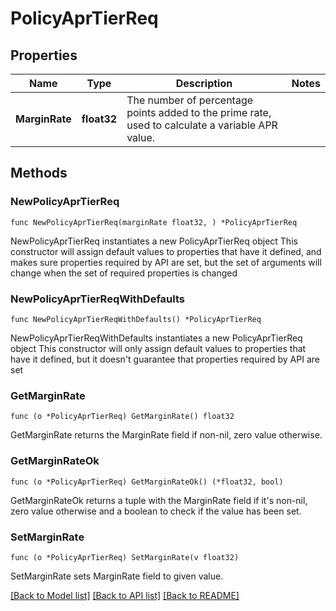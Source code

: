 # PolicyAprTierReq

## Properties

Name | Type | Description | Notes
------------ | ------------- | ------------- | -------------
**MarginRate** | **float32** | The number of percentage points added to the prime rate, used to calculate a variable APR value. | 

## Methods

### NewPolicyAprTierReq

`func NewPolicyAprTierReq(marginRate float32, ) *PolicyAprTierReq`

NewPolicyAprTierReq instantiates a new PolicyAprTierReq object
This constructor will assign default values to properties that have it defined,
and makes sure properties required by API are set, but the set of arguments
will change when the set of required properties is changed

### NewPolicyAprTierReqWithDefaults

`func NewPolicyAprTierReqWithDefaults() *PolicyAprTierReq`

NewPolicyAprTierReqWithDefaults instantiates a new PolicyAprTierReq object
This constructor will only assign default values to properties that have it defined,
but it doesn't guarantee that properties required by API are set

### GetMarginRate

`func (o *PolicyAprTierReq) GetMarginRate() float32`

GetMarginRate returns the MarginRate field if non-nil, zero value otherwise.

### GetMarginRateOk

`func (o *PolicyAprTierReq) GetMarginRateOk() (*float32, bool)`

GetMarginRateOk returns a tuple with the MarginRate field if it's non-nil, zero value otherwise
and a boolean to check if the value has been set.

### SetMarginRate

`func (o *PolicyAprTierReq) SetMarginRate(v float32)`

SetMarginRate sets MarginRate field to given value.



[[Back to Model list]](../README.md#documentation-for-models) [[Back to API list]](../README.md#documentation-for-api-endpoints) [[Back to README]](../README.md)


